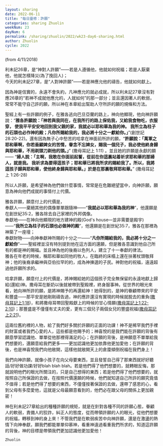 ```yaml
---
layout: sharing
date: 2022-06-11
title: "每日靈修：許願"
categories: sharing Zhuolin
weekNum: 23
dayNum: 6
permalink: /sharing/zhuolin/2022/wk23-day6-sharing.html
author: Zhuolin
cycle: 2022
---
```

(from 4/11/2018)

利未記26章，是“神對人許願”——若是人遵循他，他就如何祝福；若是人厭棄他，他就怎樣降災(為了挽回人)；  
今天的利未記27章，是“人對神許願”——若是神應允他的禱告，他就如何獻上。  

因為神是信實的，永遠不會失約，凡神應允的就必成就，所以利未記27章沒有對應26章的“若神不成就他應允的，人就如何”的那一部分；並且還因著人的軟弱，常常不能守自己許的願，所以神在本章給出幫助人守所許的願的規條和方法。  

聖經上有一些許願的例子，在雅各逃向巴旦亞蘭的路上，神向他顯現，他向神許願說：“**雅各許願說：「神若與我同在，在我所行的路上保佑我，又給我食物吃，衣服穿， 使我平平安安地回到我父親的家，我就必以耶和華為我的神。 我所立為柱子的石頭也必作神的殿；凡你所賜給我的，我必將十分之一獻給你。」**”(創世記 28:20-22)。還有因為無子心中愁苦的哈拿在神面前所許的願，“**許願說：「萬軍之耶和華啊，你若垂顧婢女的苦情，眷念不忘婢女，賜我一個兒子，我必使他終身歸與耶和華，不用剃頭刀剃他的頭。」**” (撒母耳記上 1:11) 。並且她的許願是永獻的願——  “**婦人說：「主啊，我敢在你面前起誓，從前在你這裏站着祈求耶和華的那婦人，就是我。 我祈求為要得這孩子；耶和華已將我所求的賜給我了。所以，我將這孩子歸與耶和華，使他終身歸與耶和華。」於是在那裏敬拜耶和華。**” (撒母耳記上 1:26-28)  

所以人許願，是希望神為他們做什麼事情，常常是在危難絕望當中，向神許願，願意為神向他們成就的事情付上代價。  

雅各許願，願意付上的代價是，  
奉獻人——棄絕其他的偶像單單跟隨神——“**我就必以耶和華為我的神**”，他還願是在創世紀35:2，雅各除去自己家裡的外邦偶像。  
奉獻地——在神向他顯現的地方建神的殿(God's house—並非需要是殿宇)——“**我所立為柱子的石頭也必做神的殿**”，他還願是在創世紀35:7，雅各在那裡為神築了一座壇；  
奉獻財物——向神奉獻神所賜的十分之一——“**凡你所賜給我的，我必將十分之一獻給你**”——聖經裡並沒有特別提到他在這方面的還願，但是雅各意識到他自己所有的都是神的賜福。並且神為他的後裔以色列人，建立了十一奉獻的律法。  
雅各在年老的時候，稱耶和華如同他的牧人，在臨終的床榻上還在扶著杖頭敬拜神；他的後裔承繼神與亞伯拉罕的約，成為神揀選的子民。神對他的祝福，遠遠超過他許願所求的。  

哈拿許願，願意付上的代價是，將神賜給她的這個孩子完全無保留的永遠地獻上歸給(還給)神。撒母耳在斷奶以後就被帶到聖殿裡，終身服事神。從世界的眼光來看，她向神所許的願，是將神賜予的再還給神！她得到的，是神的眷顧帶來的平安和豐盛——那平安是她剛剛禱告過，神的應許還沒有實現的時候就脫去的重負([撒母耳記上1:18](https://www.biblegateway.com/quicksearch/?quicksearch=撒母耳記上1%3A18&qs_version=CUVMPT))，和將撒母耳帶回聖殿獻上的時候的甘心情願([撒母耳記上1:22-2:10](https://www.biblegateway.com/quicksearch/?quicksearch=撒母耳記上1%3A22-2%3A10&qs_version=CUVMPT))；那豐盛是不僅僅有丈夫的愛，更有三個兒子兩個女兒的豐盛祝福([撒母耳記上2:21](https://www.biblegateway.com/quicksearch/?quicksearch=撒母耳記上2%3A21&qs_version=CUVMPT))。  

這兩位舊約裡的人物，給了我們好多關於許願的正面的功課！神不是稀罕我們手裡的財富或者我們心愛的人，這些都是他賜予的；神喜悅的是我們能在許願的背後有願意學習認識他、單單從他那裡得滿足的心；在許願的背後，是神願意不單單給我們想要的，還願意給我們更多——更加認識他更加依靠他更加愛他；在許願的背後，也是神喜悅我們向他敞開，這樣他就敞開天上的倉廩傾倒祝福在我們身上！  

我們向神許願，就像小孩子在向父母要東西，並且發誓自己得了那東西就好好聽話/好好做功課/好好blah blah blah。若是他們得了他們想要的，就轉眼反悔，那就說明他們的眼光所關注的，只是自己想得的東西；若是他們得了他們想要的，就按照自己所保證的去做，在按照代價還願的時候，他們就知道自己所許的願究竟值不值得；若是他們得了想要的東西，不僅僅按著保證的去做，還帶了感恩的心，看到父母有多麼愛他，這就是父母最願意看到的，他們必在跟父母的關係上更加親密！  

神在利未記27章給出的種種許願的規矩，就是在針對各種不同的許願心態，眷顧人的軟弱，責備人的狡詐，糾正人的態度，從而帶領許願的人的眼光，從他們想要的祝福，轉移到神的身上來！不管我們是在軟弱疾苦中向神許願，還是在激盪的熱情下向神奉獻，願我們都能單單仰慕神，看重神遠過看重我們所求的，知道這許願的背後，神的目標是帶領我們更加認識他更加愛他！  

`Zhuolin`  

